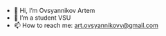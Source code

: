 - 👋 Hi, I’m Ovsyannikov Artem
- 📙 I’m a student VSU
- 📫 How to reach me: art.ovsyannikovv@gmail.com
